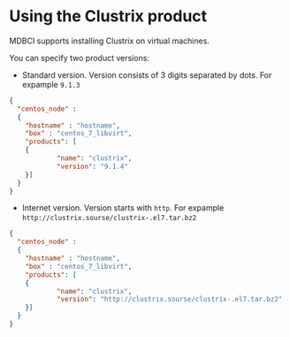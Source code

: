 # Using the Clustrix product
MDBCI supports installing Clustrix on virtual machines.

You can specify two product versions:
* Standard version. Version consists of 3 digits separated by dots. For expample `9.1.3`
```json
{
  "centos_node" :
  {
    "hostname" : "hostname",
    "box" : "centos_7_libvirt",
    "products": [
    {
            "name": "clustrix",
            "version": "9.1.4"
    }]
  }
}
```
* Internet version. Version starts with `http`. For expample `http://clustrix.sourse/clustrix-.el7.tar.bz2`
```json
{
  "centos_node" :
  {
    "hostname" : "hostname",
    "box" : "centos_7_libvirt",
    "products": [
    {
            "name": "clustrix",
            "version": "http://clustrix.sourse/clustrix-.el7.tar.bz2"
    }]
  }
}
```
